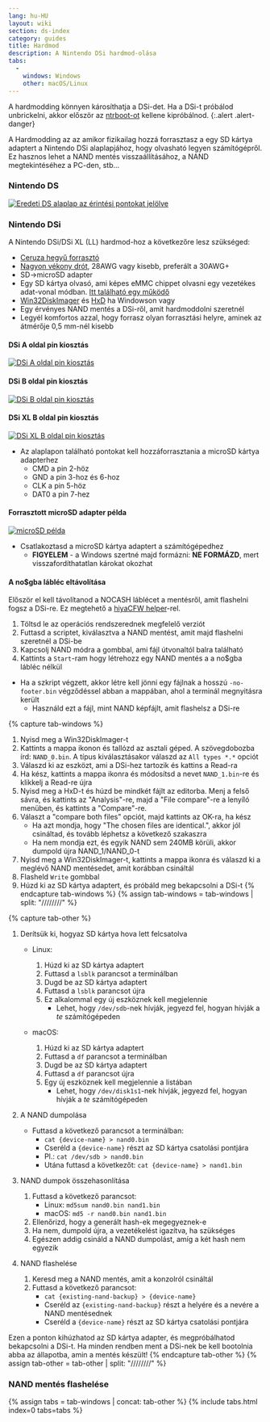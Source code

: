 ```yaml
---
lang: hu-HU
layout: wiki
section: ds-index
category: guides
title: Hardmod
description: A Nintendo DSi hardmod-olása
tabs:
  - 
    windows: Windows
    other: macOS/Linux
---
```


A hardmodding könnyen károsíthatja a DSi-det. Ha a DSi-t próbálod unbrickelni, akkor először az [ntrboot-ot](ntrboot) kellene kipróbálnod.
{:.alert .alert-danger}

A Hardmodding az az amikor fizikailag hozzá forrasztasz a egy SD kártya adaptert a Nintendo DSi alaplapjához, hogy olvasható legyen számítógépről. Ez hasznos lehet a NAND mentés visszaállításához, a NAND megtekintéséhez a PC-den, stb...

### Nintendo DS
[![Eredeti DS alaplap az érintési pontokat jelölve](/assets/images/ds-hardmod/mobo_pinout.png)](/assets/images/ds-hardmod/mobo_pinout.png)

### Nintendo DSi

A Nintendo DSi/DSi XL (LL) hardmod-hoz a következőre lesz szükséged:
   - [Ceruza hegyű forrasztó](https://www.amazon.com/dp/B01N4571Q6)
   - [Nagyon vékony drót](https://www.amazon.com/dp/B01MXGNTA4), 28AWG vagy kisebb, preferált a 30AWG+
   - SD->microSD adapter
   - Egy SD kártya olvasó, ami képes eMMC chippet olvasni egy vezetékes adat-vonal módban. [Itt található egy működő](https://www.amazon.com/dp/B006T9B6R2)
   - [Win32DiskImager](https://sourceforge.net/projects/win32diskimager/) és [HxD](https://mh-nexus.de/en/downloads.php?product=HxD20) ha Windowson vagy
   - Egy érvényes NAND mentés a DSi-ről, amit hardmoddolni szeretnél
   - Legyél komfortos azzal, hogy forrasz olyan forrasztási helyre, aminek az átmérője 0,5 mm-nél kisebb

#### DSi A oldal pin kiosztás
[![DSi A oldal pin kiosztás](/assets/images/dsi-hardmod/side_a.jpg)](/assets/images/dsi-hardmod/side_a.jpg)
#### DSi B oldal pin kiosztás
[![DSi B oldal pin kiosztás](/assets/images/dsi-hardmod/side_b.png)](/assets/images/dsi-hardmod/side_b.png)
#### DSi XL B oldal pin kiosztás
[![DSi XL B oldal pin kiosztás](/assets/images/dsi-hardmod/dsi_xl_side_b.png)](/assets/images/dsi-hardmod/dsi_xl_side_b.png)

- Az alaplapon található pontokat kell hozzáforrasztania a microSD kártya adapterhez
   - CMD a pin 2-höz
   - GND a pin 3-hoz és 6-hoz
   - CLK a pin 5-höz
   - DAT0 a pin 7-hez

#### Forrasztott microSD adapter példa
[![microSD példa](/assets/images/dsi-hardmod/sd.jpg)](/assets/images/dsi-hardmod/sd.jpg)

- Csatlakoztasd a microSD kártya adaptert a számítógépedhez
   - **FIGYELEM** - a Windows szertné majd formázni: **NE FORMÁZD**, mert visszafordíthatatlan károkat okozhat

#### A no$gba lábléc eltávolítása
Először el kell távolítanod a NOCASH láblécet a mentésről, amit flashelni fogsz a DSi-re. Ez megtehető a [hiyaCFW helper](https://github.com/mondul/HiyaCFW-Helper/releases/latest)-rel.

1. Töltsd le az operációs rendszerednek megfelelő verziót
1. Futtasd a scriptet, kiválasztva a NAND mentést, amit majd flashelni szeretnél a DSi-be
1. Kapcsolj NAND módra a gombbal, ami fájl útvonaltól balra található
1. Kattints a `Start`-ram hogy létrehozz egy NAND mentés a a no$gba lábléc nélkül

- Ha a szkript végzett, akkor létre kell jönni egy fájlnak a hosszú `-no-footer.bin` végződéssel abban a mappában, ahol a terminál megnyitásra került
   - Használd ezt a fájl, mint NAND képfájlt, amit flashelsz a DSi-re

{% capture tab-windows %}
1. Nyisd meg a Win32DiskImager-t
1. Kattints a mappa ikonon és tallózd az asztali géped. A szövegdobozba írd: `NAND_0.bin`. A típus kiválasztásakor válaszd az `All types *.*` opciót
1. Válaszd ki az eszközt, ami a DSi-hez tartozik és kattins a Read-ra
1. Ha kész, kattints a mappa ikonra és módosítsd a nevet `NAND_1.bin`-re és klikkelj a Read-re újra
1. Nyisd meg a HxD-t és húzd be mindkét fájlt az editorba. Menj a felső sávra, és kattints az "Analysis"-re, majd a "File compare"-re a lenyíló menüben, és kattints a "Compare"-re.
1. Választ a "compare both files" opciót, majd kattints az OK-ra, ha kész
   - Ha azt mondja, hogy "The chosen files are identical.", akkor jól csináltad, és tovább léphetsz a következő szakaszra
   - Ha nem mondja ezt, és egyik NAND sem 240MB körüli, akkor dumpold újra NAND_1/NAND_0-t
1. Nyisd meg a Win32DiskImager-t, kattints a mappa ikonra és válaszd ki a meglévő NAND mentésedet, amit korábban csináltál
1. Flasheld `Write` gombbal
1. Húzd ki az SD kártya adaptert, és próbáld meg bekapcsolni a DSi-t
{% endcapture tab-windows %}
{% assign tab-windows = tab-windows | split: "////////" %}


{% capture tab-other %}
1. Derítsük ki, hogyaz SD kártya hova lett felcsatolva
   - Linux:
      1. Húzd ki az SD kártya adaptert
      1. Futtasd a `lsblk` parancsot a terminálban
      1. Dugd be az SD kártya adaptert
      1. Futtasd a `lsblk` parancsot újra
      1. Ez alkalommal egy új eszköznek kell megjelennie
         - Lehet, hogy `/dev/sdb`-nek hívják, jegyezd fel, hogyan hívják a *te* számítógépeden

   - macOS:
      1. Húzd ki az SD kártya adaptert
      1. Futtasd a `df` parancsot a terminálban
      1. Dugd be az SD kártya adaptert
      1. Futtasd a `df` parancsot újra
      1. Egy új eszköznek kell megjelennie a listában
         - Lehet, hogy `/dev/disk1s1`-nek hívják, jegyezd fel, hogyan hívják a *te* számítógépeden

1. A NAND dumpolása
   - Futtasd a következő parancsot a terminálban:
      - `cat {device-name} > nand0.bin`
      - Cseréld a `{device-name}` részt az SD kártya csatolási pontjára
      - Pl.: `cat /dev/sdb > nand0.bin`
      - Utána futtasd a következőt: `cat {device-name} > nand1.bin`


1. NAND dumpok összehasonlítása
   1. Futtasd a következő parancsot:
      - Linux: `md5sum nand0.bin nand1.bin`
      - macOS: `md5 -r nand0.bin nand1.bin`
   1. Ellenőrizd, hogy a generált hash-ek megegyeznek-e
   1. Ha nem, dumpold újra, a vezetékelést igazítva, ha szükséges
   1. Egészen addig csináld a NAND dumpolást, amíg a két hash nem egyezik

1. NAND flashelése
   1. Keresd meg a NAND mentés, amit a konzolról csináltál
   1. Futtasd a következő parancsot:
      - `cat {existing-nand-backup} > {device-name}`
      - Cseréld az `{existing-nand-backup}` részt a helyére és a nevére a NAND mentésednek
      - Cseréld a `{device-name}` részt az SD kártya csatolási pontjára

Ezen a ponton kihúzhatod az SD kártya adapter, és megpróbálhatod bekapcsolni a DSi-t. Ha minden rendben ment a DSi-nek be kell bootolnia abba az állapotba, amin a mentés készült!
{% endcapture tab-other %}
{% assign tab-other = tab-other | split: "////////" %}

### NAND mentés flashelése
{% assign tabs = tab-windows | concat: tab-other %}
{% include tabs.html index=0 tabs=tabs %}
